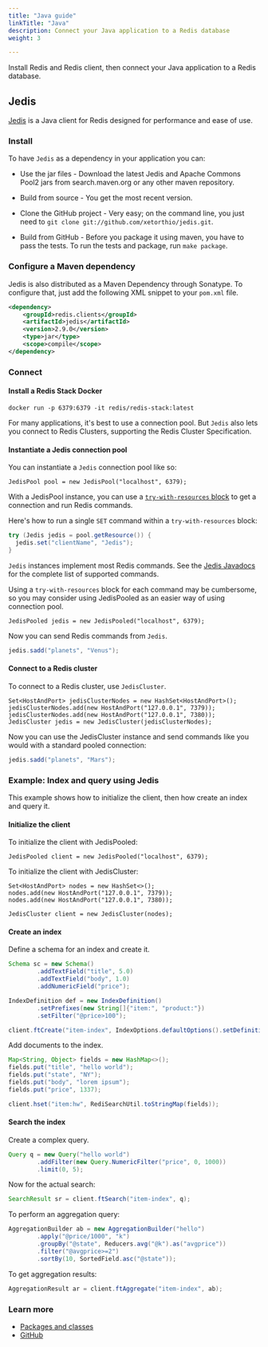 ```yaml
---
title: "Java guide"
linkTitle: "Java"
description: Connect your Java application to a Redis database
weight: 3

---
```


Install Redis and Redis client, then connect your Java application to a Redis database. 

## Jedis

[Jedis](https://github.com/redis/jedis) is a Java client for Redis designed for performance and ease of use.

### Install

To have `Jedis` as a dependency in your application you can:

* Use the jar files - Download the latest Jedis and Apache Commons Pool2 jars from search.maven.org or any other maven repository.

* Build from source - You get the most recent version.

* Clone the GitHub project - Very easy; on the command line, you just need to `git clone git://github.com/xetorthio/jedis.git`.

* Build from GitHub - Before you package it using maven, you have to pass the tests. To run the tests and package, run `make package`.

### Configure a Maven dependency

Jedis is also distributed as a Maven Dependency through Sonatype. To configure that, just add the following XML snippet to your `pom.xml` file.

```XML
<dependency>
    <groupId>redis.clients</groupId>
    <artifactId>jedis</artifactId>
    <version>2.9.0</version>
    <type>jar</type>
    <scope>compile</scope>
</dependency>
```
### Connect

#### Install a Redis Stack Docker

```
docker run -p 6379:6379 -it redis/redis-stack:latest
```

For many applications, it's best to use a connection pool. But `Jedis` also lets you connect to Redis Clusters, supporting the Redis Cluster Specification.


#### Instantiate a Jedis connection pool

You can instantiate a `Jedis` connection pool like so:

```
JedisPool pool = new JedisPool("localhost", 6379);
```

With a JedisPool instance, you can use a [`try-with-resources` block](https://docs.oracle.com/javase/tutorial/essential/exceptions/tryResourceClose.html) to get a connection and run Redis commands.

Here's how to run a single `SET` command within a `try-with-resources` block:

```java
try (Jedis jedis = pool.getResource()) {
  jedis.set("clientName", "Jedis");
}
```

`Jedis` instances implement most Redis commands. See the [Jedis Javadocs](https://www.javadoc.io/doc/redis.clients/jedis/latest/redis/clients/jedis/Jedis.html) for the complete list of supported commands.

Using a `try-with-resources` block for each command may be cumbersome, so you may consider using JedisPooled as an easier way of using connection pool.

```
JedisPooled jedis = new JedisPooled("localhost", 6379);
```

Now you can send Redis commands from `Jedis`.

```java
jedis.sadd("planets", "Venus");
```

#### Connect to a Redis cluster

 To connect to a Redis cluster, use `JedisCluster`. 

```
Set<HostAndPort> jedisClusterNodes = new HashSet<HostAndPort>();
jedisClusterNodes.add(new HostAndPort("127.0.0.1", 7379));
jedisClusterNodes.add(new HostAndPort("127.0.0.1", 7380));
JedisCluster jedis = new JedisCluster(jedisClusterNodes);
```

Now you can use the JedisCluster instance and send commands like you would with a standard pooled connection:

```java
jedis.sadd("planets", "Mars");
```

### Example: Index and query using Jedis

This example shows how to initialize the client, then how create an index and query it.

#### Initialize the client

To initialize the client with JedisPooled:

```
JedisPooled client = new JedisPooled("localhost", 6379);
```

To initialize the client with JedisCluster:

```
Set<HostAndPort> nodes = new HashSet<>();
nodes.add(new HostAndPort("127.0.0.1", 7379));
nodes.add(new HostAndPort("127.0.0.1", 7380));

JedisCluster client = new JedisCluster(nodes);
```

#### Create an index

Define a schema for an index and create it.

```java
Schema sc = new Schema()
        .addTextField("title", 5.0)
        .addTextField("body", 1.0)
        .addNumericField("price");

IndexDefinition def = new IndexDefinition()
        .setPrefixes(new String[]{"item:", "product:"})
        .setFilter("@price>100");

client.ftCreate("item-index", IndexOptions.defaultOptions().setDefinition(def), sc);
```

Add documents to the index.

```java
Map<String, Object> fields = new HashMap<>();
fields.put("title", "hello world");
fields.put("state", "NY");
fields.put("body", "lorem ipsum");
fields.put("price", 1337);

client.hset("item:hw", RediSearchUtil.toStringMap(fields));
```

#### Search the index

Create a complex query.

```java
Query q = new Query("hello world")
        .addFilter(new Query.NumericFilter("price", 0, 1000))
        .limit(0, 5);
```

Now for the actual search:

```java
SearchResult sr = client.ftSearch("item-index", q);
```

To perform an aggregation query:

```java
AggregationBuilder ab = new AggregationBuilder("hello")
        .apply("@price/1000", "k")
        .groupBy("@state", Reducers.avg("@k").as("avgprice"))
        .filter("@avgprice>=2")
        .sortBy(10, SortedField.asc("@state"));
```

To get aggregation results:

```java
AggregationResult ar = client.ftAggregate("item-index", ab);
```

### Learn more

* [Packages and classes](https://www.javadoc.io/doc/redis.clients/jedis/latest/index.html)
* [GitHub](https://github.com/redis/jedis)
 
